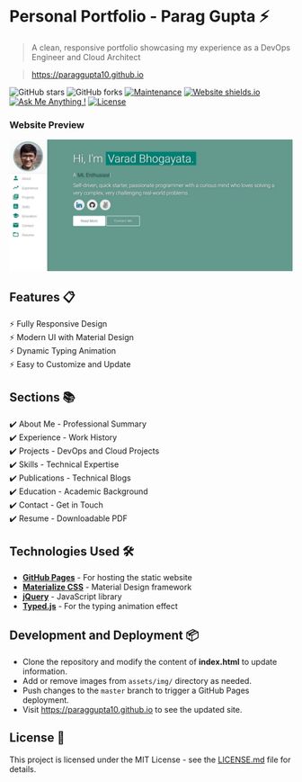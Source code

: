 # Personal Portfolio - Parag Gupta ⚡️ 
> A clean, responsive portfolio showcasing my experience as a DevOps Engineer and Cloud Architect

> https://paraggupta10.github.io

![GitHub stars](https://img.shields.io/github/stars/paraggupta10/paraggupta10.github.io) 
![GitHub forks](https://img.shields.io/github/forks/paraggupta10/paraggupta10.github.io)
[![Maintenance](https://img.shields.io/badge/maintained-yes-green.svg)](https://github.com/paraggupta10/paraggupta10.github.io/commits/master)
[![Website shields.io](https://img.shields.io/badge/website-up-yellow)](http://paraggupta10.github.io/)
[![Ask Me Anything !](https://img.shields.io/badge/ask%20me-linkedin-1abc9c.svg)](https://www.linkedin.com/in/parag-gupta10/)
[![License](http://img.shields.io/:license-mit-blue.svg?style=flat-square)](http://badges.mit-license.org)

### Website Preview
<p align="center"> 
  <kbd>
    <a href="https://paraggupta10.github.io" target="_blank"><img src="examples/homepage-screenshot.jpg">
  </a>
  </kbd>
</p>

## Features 📋
⚡️ Fully Responsive Design\
⚡️ Modern UI with Material Design\
⚡️ Dynamic Typing Animation\
⚡️ Easy to Customize and Update

## Sections 📚
✔️ About Me - Professional Summary\
✔️ Experience - Work History\
✔️ Projects - DevOps and Cloud Projects\
✔️ Skills - Technical Expertise\
✔️ Publications - Technical Blogs\
✔️ Education - Academic Background\
✔️ Contact - Get in Touch\
✔️ Resume - Downloadable PDF

## Technologies Used 🛠️
* [<b>GitHub Pages</b>](https://pages.github.com/) - For hosting the static website
* [<b>Materialize CSS</b>](https://materializecss.com/) - Material Design framework
* [<b>jQuery</b>](https://jquery.com/) - JavaScript library
* [<b>Typed.js</b>](https://mattboldt.com/demos/typed-js/) - For the typing animation effect

## Development and Deployment 📦
- Clone the repository and modify the content of <b>index.html</b> to update information.
- Add or remove images from `assets/img/` directory as needed.
- Push changes to the `master` branch to trigger a GitHub Pages deployment.
- Visit https://paraggupta10.github.io to see the updated site.

## License 📄
This project is licensed under the MIT License - see the [LICENSE.md](./LICENSE) file for details.
